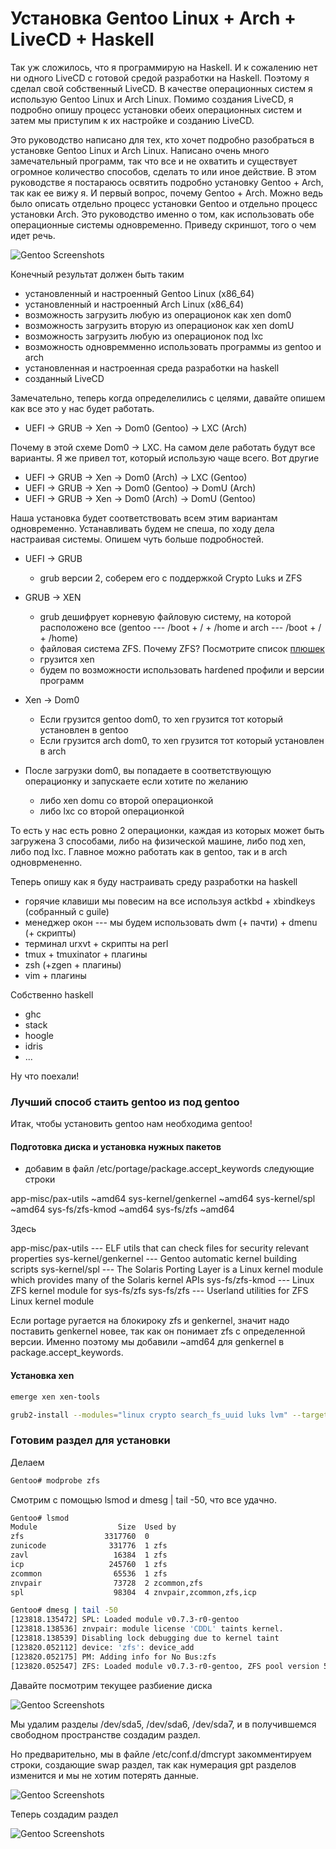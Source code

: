 # Установка Gentoo Linux + Arch + LiveCD + Haskell

Так уж сложилось, что я программирую на Haskell. И к сожалению нет ни одного LiveCD с готовой средой разработки на Haskell.
Поэтому я сделал свой собственный LiveCD. В качестве операционных систем я использую Gentoo Linux  и Arch Linux. Помимо создания LiveCD,  я подробно опишу процесс установки обеих операционных систем и затем мы приступим к их настройке и созданию LiveCD.

Это руководство написано для тех, кто хочет подробно разобраться в установке Gentoo Linux и  Arch Linux. Написано очень много замечательный программ, так что все и не охватить и существует огромное количество способов, сделать то или иное действие. В этом руководстве я постараюсь освятить подробно установку Gentoo + Arch, так как ее вижу я. И первый вопрос, почему Gentoo + Arch. Можно ведь было описать отдельно процесс установки Gentoo и отдельно процесс установки Arch. Это руководство именно о том, как использовать обе операционные системы одновременно. Приведу скриншот, того о чем идет речь.

![Gentoo Screenshots](https://github.com/hardentoo/gentoo_guide/blob/master/2017-11-23-073554_1920x1080_scrot.png)

Конечный результат должен быть таким

* установленный и настроенный Gentoo Linux (x86_64)
* установленный и настроенный Arch Linux (x86_64)
* возможность загрузить любую из операционок как xen dom0
* возможность загрузить вторую из операционок как xen domU
* возможность загрузить любую из операционок под lxc
* возможность одновремменно использовать программы из gentoo и arch
* установленная и настроенная среда разработки на haskell
* созданный LiveCD

Замечательно, теперь когда определелились с целями, давайте опишем как все это у нас будет работать.

* UEFI -> GRUB -> Xen -> Dom0 (Gentoo) -> LXC (Arch)

Почему в этой схеме Dom0 -> LXC. На самом деле работать будут все варианты. Я же привел тот, который использую чаще всего.
Вот другие

* UEFI -> GRUB -> Xen -> Dom0 (Arch) -> LXC (Gentoo)
* UEFI -> GRUB -> Xen -> Dom0 (Gentoo) -> DomU (Arch)
* UEFI -> GRUB -> Xen -> Dom0 (Arch) -> DomU (Gentoo)

Наша установка будет соответствовать всем этим вариантам одновременно. Устанавливать будем не спеша, по ходу дела настраивая системы. Опишем чуть больше подробностей.

* UEFI -> GRUB
   * grub версии 2, соберем его с поддержкой Crypto Luks и ZFS
* GRUB -> XEN
   * grub дешифрует корневую файловую систему, на которой расположено все (gentoo --- /boot + /  + /home и  arch --- /boot + / + /home)
   * файловая система ZFS. Почему ZFS? Посмотрите список [плюшек](https://wiki.gentoo.org/wiki/ZFS/Features)
   * грузится xen
   * будем по возможности использовать hardened профили и версии программ
* Xen -> Dom0
   * Если грузится gentoo dom0, то xen грузится тот который установлен в gentoo
   * Если грузится arch dom0, то xen грузится тот который установлен в arch

* После загрузки dom0, вы попадаете в соответствующую операционку и запускаете если хотите по желанию
   * либо xen domu со второй операционкой
   * либо lxc со второй операционкой

То есть у нас есть ровно 2 операционки, каждая из которых может быть загружена 3 способами, либо на физической машине, либо под xen, либо под lxc. Главное можно работать как в gentoo, так и в arch одноврмененно.

Теперь опишу как я буду настраивать среду разработки на haskell

* горячие клавиши мы повесим на все используя actkbd + xbindkeys (собранный с guile)
* менеджер окон --- мы будем использовать dwm (+ пачти) + dmenu (+ скрипты)
* терминал urxvt + скрипты на perl
* tmux + tmuxinator + плагины
* zsh (+zgen + плагины)
* vim + плагины

Собственно haskell
* ghc
* stack
* hoogle
* idris
* ...

Ну что поехали!

### Лучший способ стаить gentoo из под gentoo

Итак, чтобы установить gentoo нам необходима gentoo!

#### Подготовка диска и установка нужных пакетов

* добавим в файл /etc/portage/package.accept_keywords следующие строки

app-misc/pax-utils ~amd64
sys-kernel/genkernel ~amd64
sys-kernel/spl ~amd64
sys-fs/zfs-kmod ~amd64
sys-fs/zfs ~amd64

Здесь

app-misc/pax-utils --- ELF utils that can check files for security relevant properties
sys-kernel/genkernel --- Gentoo automatic kernel building scripts
sys-kernel/spl --- The Solaris Porting Layer is a Linux kernel module which provides many of the Solaris kernel APIs
sys-fs/zfs-kmod --- Linux ZFS kernel module for sys-fs/zfs
sys-fs/zfs --- Userland utilities for ZFS Linux kernel module

Если portage ругается на блокироку zfs и genkernel, значит надо поставить genkernel новее, так как он понимает zfs с определенной версии. Именно поэтому мы добавили ~amd64 для genkernel в
package.accept_keywords.

#### Установка xen

```bash
emerge xen xen-tools
```

```bash
grub2-install --modules="linux crypto search_fs_uuid luks lvm" --target=x86_64-efi --efi-directory=/boot/efi --bootloader-id=gentoo --recheck --debug
```

### Готовим раздел для установки

Делаем

```bash
Gentoo# modprobe zfs
```

Смотрим с помощью lsmod и dmesg | tail -50, что все удачно.

```bash
Gentoo# lsmod
Module                  Size  Used by
zfs                  3317760  0
zunicode              331776  1 zfs
zavl                   16384  1 zfs
icp                   245760  1 zfs
zcommon                65536  1 zfs
znvpair                73728  2 zcommon,zfs
spl                    98304  4 znvpair,zcommon,zfs,icp
```

```bash
Gentoo# dmesg | tail -50
[123818.135472] SPL: Loaded module v0.7.3-r0-gentoo
[123818.138536] znvpair: module license 'CDDL' taints kernel.
[123818.138539] Disabling lock debugging due to kernel taint
[123820.052112] device: 'zfs': device_add
[123820.052175] PM: Adding info for No Bus:zfs
[123820.052547] ZFS: Loaded module v0.7.3-r0-gentoo, ZFS pool version 5000, ZFS filesystem version 5
```

Давайте посмотрим текущее разбиение диска

![Gentoo Screenshots](https://github.com/hardentoo/gentoo_guide/blob/master/2017-11-25-193528_1920x1080_scrot.png)

Мы удалим разделы /dev/sda5, /dev/sda6, /dev/sda7, и в получившемся свободном пространстве создадим раздел.

Но предварительно, мы в файле /etc/conf.d/dmcrypt закомментируем строки, создающие swap раздел, так как нумерация gpt разделов изменится и мы не хотим потерять данные.

![Gentoo Screenshots](https://github.com/hardentoo/gentoo_guide/blob/master/2017-11-25-194856_1920x1080_scrot.png)

Теперь создадим раздел

![Gentoo Screenshots](https://github.com/hardentoo/gentoo_guide/blob/master/2017-11-25-204838_1920x1080_scrot.png)
